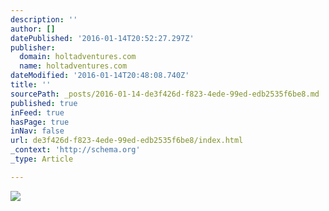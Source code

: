 ```yaml
---
description: ''
author: []
datePublished: '2016-01-14T20:52:27.297Z'
publisher:
  domain: holtadventures.com
  name: holtadventures.com
dateModified: '2016-01-14T20:48:08.740Z'
title: ''
sourcePath: _posts/2016-01-14-de3f426d-f823-4ede-99ed-edb2535f6be8.md
published: true
inFeed: true
hasPage: true
inNav: false
url: de3f426d-f823-4ede-99ed-edb2535f6be8/index.html
_context: 'http://schema.org'
_type: Article

---
```

![](http://holtadventures.com/wp-content/Gallery/Laos/DSC_0184.JPG)